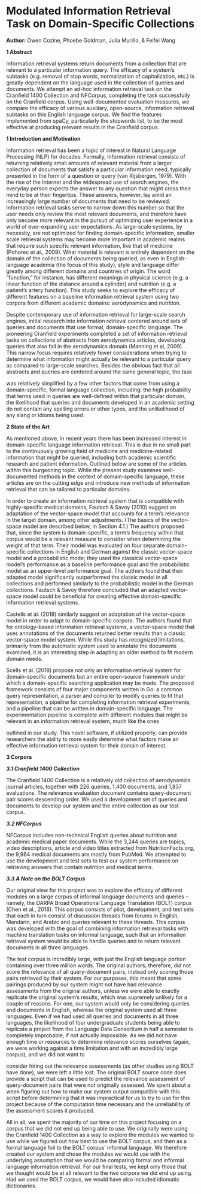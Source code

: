# Modulated Information Retrieval Task on Domain-Specific Collections

**Author:** Owen Cozine, Phoebe Goldman, Julia Murillo, & Feifei Wang

**1 Abstract**

Information retrieval systems return documents from a collection that are relevant to a particular information query. The efficacy of a system’s subtasks (e.g. removal of stop words, normalization of capitalization, etc.) is greatly dependent on the language used in the collection of queries and documents. We attempt an ad-hoc information retrieval task on the Cranfield 1400 Collection and NFCorpus, completing the task successfully on the Cranfield corpus. Using well-documented evaluation measures, we compare the efficacy of various auxiliary, open-source, information retrieval subtasks on this English language corpus. We find the features implemented from spaCy, particularly the stopwords list, to be the most effective at producing relevant results in the Cranfield corpus.

**1 Introduction and Motivation**

Information retrieval has been a topic of interest in Natural Language Processing (NLP) for
decades. Formally, information retrieval consists of returning relatively small amounts of
relevant material from a larger collection of documents that satisfy a particular information need,
typically presented in the form of a question or query (van Rijsbergen, 1979). With the rise of the
Internet and the widespread use of search engines, the everyday person expects the answer to any
question that might cross their mind to be at their fingertips. These answers, however, lay amid
an increasingly large number of documents that need to be reviewed. Information retrieval tasks
serve to narrow down this number so that the user needs only review the most relevant
documents, and therefore have only become more relevant in the pursuit of optimizing user
experience in a world of ever-expanding user expectations. As large-scale systems, by necessity,
are not optimized for finding domain-specific information, smaller scale retrieval systems may
become more important in academic realms that require such specific relevant information, like
that of medicine (Pohorec et al., 2009). What material is relevant is entirely dependent on the
domain of the collection of documents being queried, as even in English-language academia (the
focus of this study), style and language differ greatly among different domains and countries of
origin. The word “function,” for instance, has different meanings in physical science (e.g. a
linear function of the distance around a cylinder) and nutrition (e.g. a patient’s artery function).
This study seeks to explore the efficacy of different features on a baseline information retrieval
system using two corpora from different academic domains: aerodynamics and nutrition.

Despite contemporary use of information retrieval for large-scale search engines, initial
research into information retrieval centered around sets of queries and documents that use
formal, domain-specific language. The pioneering Cranfield experiments completed a set of
information retrieval tasks on collections of abstracts from aerodynamics articles, developing
queries that also fall in the aerodynamics domain (Manning et al, 2009). This narrow focus
requires relatively fewer considerations when trying to determine what information might
actually be relevant to a particular query as compared to large-scale searches. Besides the
obvious fact that all abstracts and queries are centered around the same general topic, the task

was relatively simplified by a few other factors that come from using a domain-specific, formal
language collection, including: the high probability that terms used in queries are well-defined
within that particular domain, the likelihood that queries and documents developed in an
academic setting do not contain any spelling errors or other typos, and the unlikelihood of any
slang or idioms being used.

**2 State of the Art**

As mentioned above, in recent years there has been increased interest in domain-specific
language information retrieval. This is due in no small part to the continuously growing field of
medicine and medicine-related information that might be queried, including both academic
scientific research and patient information. Outlined below are some of the articles within this
burgeoning topic. While the present study examines well-documented methods in the context of
domain-specific language, these articles are on the cutting edge and introduce new methods of
information retrieval that can be tailored to particular domains.

In order to create an information retrieval system that is compatible with highly-specific
medical domains, Fautsch & Savoy (2010) suggest an adaptation of the vector-space model that
accounts for a term’s relevance in the target domain, among other adjustments. (The basics of the
vector-space model are described below, in Section 4.1.) The authors proposed that, since the
system is domain-specific, a term’s frequency within that corpus would be a relevant measure to
consider when determining the weight of that term. Their model was evaluated on four separate
domain-specific collections in English and German against the classic vector-space model and a
probabilistic mode; they used the classical vector-space model’s performance as a baseline
performance goal and the probabilistic model as an upper-level performance goal. The authors
found that their adapted model significantly outperformed the classic model in all collections and
performed similarly to the probabilistic model in the German collections. Fautsch & Savoy
therefore concluded that an adapted vector-space model could be beneficial for creating effective
domain-specific information retrieval systems.

Castells et al. (2018) similarly suggest an adaptation of the vector-space model in order to
adapt to domain-specific corpora. The authors found that for ontology-based information
retrieval systems, a vector-space model that uses annotations of the documents returned better
results than a classic vector-space model system. While this study has recognized limitations,
primarily from the automatic system used to annotate the documents examined, it is an
interesting step in adapting an older method to fit modern domain needs.

Scells et al. (2018) propose not only an information retrieval system for domain-specific
documents but an entire open-source framework under which a domain-specific searching
application may be made. The proposed framework consists of four major components written in
Go: a common query representation, a parser and compiler to modify queries to fit that
representation, a pipeline for completing information retrieval experiments, and a pipeline that
can be written in domain-specific language. The experimentation pipeline is complete with
different modules that might be relevant in an information retrieval system, much like the ones

outlined in our study. This novel software, if utilized properly, can provide researchers the ability
to more easily determine what factors make an effective information retrieval system for their
domain of interest.


**3 Corpora**

***3.1 Cranfield 1400 Collection***

The Cranfield 1400 Collection is a relatively old collection of aerodynamics journal articles,
together with 226 queries, 1,400 documents, and 1,837 evaluations. The relevance evaluation
document contains query-document pair scores descending order. We used a development set of
queries and documents to develop our system and the entire collection as our test corpus.

***3.2 NFCorpus***

NFCorpus includes non-technical English queries about nutrition and academic medical paper
documents. While the 3,244 queries are topics, video descriptions, article and video titles
extracted from NutritionFacts.org, the 9,964 medical documents are mostly from PubMed. We
attempted to use the development and test sets to test our system performance on retrieving
answers that contain nutrition and medical terms.

***3.3 A Note on the BOLT Corpus***

Our original view for this project was to explore the efficacy of different modules on a large
corpus of informal language documents and queries – namely, the DARPA Broad Operational
Language Translation (BOLT) corpus (Chen et al., 2018). This corpus consists of pilot,
development, and test sets that each in turn consist of discussion threads from forums in English,
Mandarin, and Arabic and queries relevant to these threads. This corpus was developed with the
goal of combining information retrieval tasks with machine translation tasks on informal
language, such that an information retrieval system would be able to handle queries and to return
relevant documents in all three languages.

The test corpus is incredibly large, with just the English language portion containing over
three million words. The original authors, therefore, did not score the relevance of all
query-document pairs, instead only scoring those pairs retrieved by their system. For our
purposes, this meant that some pairings produced by our system might not have had relevance
assessments from the original authors, unless we were able to exactly replicate the original
system’s results, which was supremely unlikely for a couple of reasons. For one, our system
would only be considering queries and documents in English, whereas the original system used
all three languages. Even if we had used all queries and documents in all three languages, the
likelihood of four undergraduate students being able to replicate a project from the Language
Data Consortium in half a semester is completely improbable, if not actually impossible. As we
did not have enough time or resources to determine relevance scores ourselves (again, we were
working against a time limitation and with an incredibly large corpus), and we did not want to

consider hiring out the relevance assessments (as other studies using BOLT have done), we were
left a little lost. The original BOLT source code does provide a script that can be used to predict
the relevance assessment of query-document pairs that were not originally assessed. We spent
about a week figuring out how to make our system output compatible with this script before
determining that it was impractical for us to try to use for this project because of the computation
time necessary and the unreliability of the assessment scores it produced.

All in all, we spent the majority of our time on this project focusing on a corpus that we
did not end up being able to use. We originally were using the Cranfield 1400 Collection as a
way to explore the modules we wanted to use while we figured out how best to use the BOLT
corpus, and then as a formal language foil to the BOLT corpus’ informal language. We therefore
created our system and chose the modules we would use with the underlying assumption that we
would be comparing formal and informal language information retrieval. For our final tests, we
kept only those that we thought would be at all relevant to the two corpora we did end up using.
Had we used the BOLT corpus, we would have also included idiomatic dictionaries.
